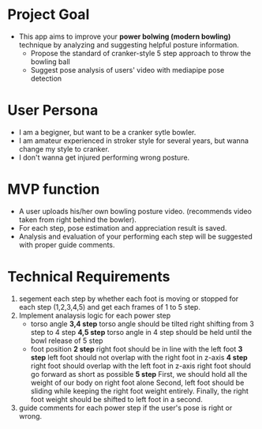 # Project Goal

- This app aims to improve your **power bolwing (modern bowling)** technique by analyzing and suggesting helpful posture information.
  - Propose the standard of cranker-style 5 step approach to throw the bowling ball
  - Suggest pose analysis of users' video with mediapipe pose detection
 
# User Persona
  - I am a begigner, but want to be a cranker sytle bowler.
  - I am amateur experienced in stroker style for several years, but wanna change my style to cranker.
  - I don't wanna get injured performing wrong posture.

# MVP function
  - A user uploads his/her own bowling posture video. (recommends video taken from right behind the bowler).
  - For each step, pose estimation and appreciation result is saved.
  - Analysis and evaluation of your performing each step will be suggested with proper guide comments.

# Technical Requirements

1. segement each step by whether each foot is moving or stopped for each step (1,2,3,4,5) and get each frames of 1 to 5 step.
2. Implement analaysis logic for each power step
   - torso angle
     **3,4 step**
       torso angle should be tilted right shifting from 3 step to 4 step
     **4,5 step**
       torso angle in 4 step should be held until the bowl release of 5 step
   - foot position
      **2 step**
       right foot should be in line with the left foot
      **3 step**
       left foot should not overlap with the right foot in z-axis
      **4 step**
       right foot should overlap with the left foot in z-axis
       right foot should go forward as short as possible
      **5 step**
       First, we should hold all the weight of our body on right foot alone
       Second, left foot should be sliding while keeping the right foot weight entirely.
       Finally, the right foot weight should be shifted to left foot in a second.
3. guide comments for each power step if the user's pose is right or wrong.
  
